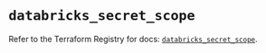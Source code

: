 # `databricks_secret_scope`

Refer to the Terraform Registry for docs: [`databricks_secret_scope`](https://registry.terraform.io/providers/databricks/databricks/1.81.1/docs/resources/secret_scope).

